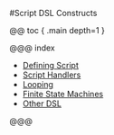 #Script DSL Constructs

@@ toc { .main depth=1 }

@@@ index

* [Defining Script](constructs/define-script.md)
* [Script Handlers](constructs/handlers.md)
* [Looping](constructs/loop.md)
* [Finite State Machines](constructs/fsm.md)
* [Other DSL](constructs/other-dsl.md)

<!-- if any thing is added in this list make sure it is added in ../scripts.md in Script Construct heading -->
@@@
